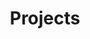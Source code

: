 ---
title: "Projects"
draft: false

showDate : false
showDateUpdated : false
showHeadingAnchors : false
showPagination : false
showReadingTime : true
showTableOfContents : true
showTaxonomies : true
showWordCount : false
showSummary : false
sharingLinks : false

---